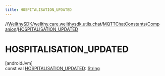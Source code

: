 ```yaml
---
title: HOSPITALISATION_UPDATED
---
```

//[WellthySDK](../../../../index.html)/[wellthy.care.wellthysdk.utils.chat](../../index.html)/[MQTTChatConstants](../index.html)/[Companion](index.html)/[HOSPITALISATION_UPDATED](-h-o-s-p-i-t-a-l-i-s-a-t-i-o-n_-u-p-d-a-t-e-d.html)



# HOSPITALISATION_UPDATED



[androidJvm]\
const val [HOSPITALISATION_UPDATED](-h-o-s-p-i-t-a-l-i-s-a-t-i-o-n_-u-p-d-a-t-e-d.html): [String](https://kotlinlang.org/api/latest/jvm/stdlib/kotlin/-string/index.html)




